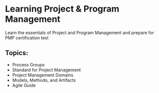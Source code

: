 # Learning Project & Program Management
Learn the essentials of Project and Program Management and prepare for PMP certification test

## Topics:
- Process Groups
- Standard for Project Management
- Project Management Domains
- Models, Methods, and Artifacts
- Agile Guide
